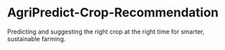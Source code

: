 # AgriPredict-Crop-Recommendation
Predicting and suggesting the right crop at the right time for smarter, sustainable farming.
